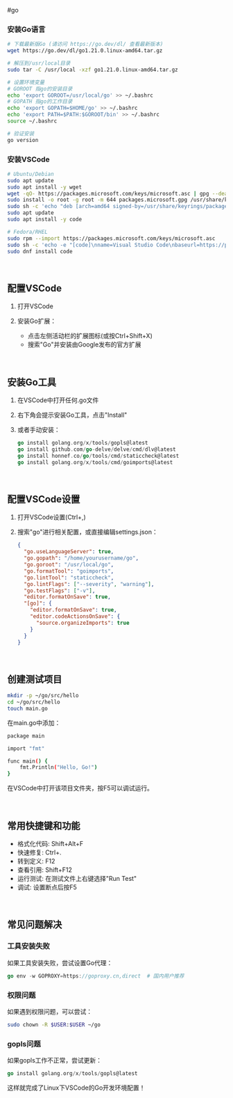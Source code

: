 #go 

### 安装Go语言

```bash
# 下载最新版Go (请访问 https://go.dev/dl/ 查看最新版本)
wget https://go.dev/dl/go1.21.0.linux-amd64.tar.gz

# 解压到/usr/local目录
sudo tar -C /usr/local -xzf go1.21.0.linux-amd64.tar.gz

# 设置环境变量
# GOROOT 指go的安装目录
echo 'export GOROOT=/usr/local/go' >> ~/.bashrc
# GOPATH 指go的工作目录
echo 'export GOPATH=$HOME/go' >> ~/.bashrc
echo 'export PATH=$PATH:$GOROOT/bin' >> ~/.bashrc
source ~/.bashrc

# 验证安装
go version
```

### 安装VSCode

```bash
# Ubuntu/Debian
sudo apt update
sudo apt install -y wget
wget -qO- https://packages.microsoft.com/keys/microsoft.asc | gpg --dearmor > packages.microsoft.gpg
sudo install -o root -g root -m 644 packages.microsoft.gpg /usr/share/keyrings/
sudo sh -c 'echo "deb [arch=amd64 signed-by=/usr/share/keyrings/packages.microsoft.gpg] https://packages.microsoft.com/repos/vscode stable main" > /etc/apt/sources.list.d/vscode.list'
sudo apt update
sudo apt install -y code

# Fedora/RHEL
sudo rpm --import https://packages.microsoft.com/keys/microsoft.asc
sudo sh -c 'echo -e "[code]\nname=Visual Studio Code\nbaseurl=https://packages.microsoft.com/yumrepos/vscode\nenabled=1\ngpgcheck=1\ngpgkey=https://packages.microsoft.com/keys/microsoft.asc" > /etc/yum.repos.d/vscode.repo'
sudo dnf install code
```

‍

## 配置VSCode

1. 打开VSCode
2. 安装Go扩展：

    - 点击左侧活动栏的扩展图标(或按Ctrl+Shift+X)
    - 搜索"Go"并安装由Google发布的官方扩展

‍

## 安装Go工具

1. 在VSCode中打开任何.go文件
2. 右下角会提示安装Go工具，点击"Install"
3. 或者手动安装：

    ```go
    go install golang.org/x/tools/gopls@latest
    go install github.com/go-delve/delve/cmd/dlv@latest
    go install honnef.co/go/tools/cmd/staticcheck@latest
    go install golang.org/x/tools/cmd/goimports@latest
    ```

‍

## 配置VSCode设置

1. 打开VSCode设置(Ctrl+,)
2. 搜索"go"进行相关配置，或直接编辑settings.json：

    ```json
    {
      "go.useLanguageServer": true,
      "go.gopath": "/home/yourusername/go",
      "go.goroot": "/usr/local/go",
      "go.formatTool": "goimports",
      "go.lintTool": "staticcheck",
      "go.lintFlags": ["--severity", "warning"],
      "go.testFlags": ["-v"],
      "editor.formatOnSave": true,
      "[go]": {
        "editor.formatOnSave": true,
        "editor.codeActionsOnSave": {
          "source.organizeImports": true
        }
      }
    }
    ```

‍

## 创建测试项目

```bash
mkdir -p ~/go/src/hello
cd ~/go/src/hello
touch main.go
```

在main.go中添加：

```bash
package main

import "fmt"

func main() {
    fmt.Println("Hello, Go!")
}
```

在VSCode中打开该项目文件夹，按F5可以调试运行。

‍

## 常用快捷键和功能

- 格式化代码: Shift+Alt+F
- 快速修复: Ctrl+.
- 转到定义: F12
- 查看引用: Shift+F12
- 运行测试: 在测试文件上右键选择"Run Test"
- 调试: 设置断点后按F5

‍

## 常见问题解决

### 工具安装失败

如果工具安装失败，尝试设置Go代理：

```go
go env -w GOPROXY=https://goproxy.cn,direct  # 国内用户推荐
```

### 权限问题

如果遇到权限问题，可以尝试：

```bash
sudo chown -R $USER:$USER ~/go
```

### gopls问题

如果gopls工作不正常，尝试更新：

```go
go install golang.org/x/tools/gopls@latest
```

这样就完成了Linux下VSCode的Go开发环境配置！
